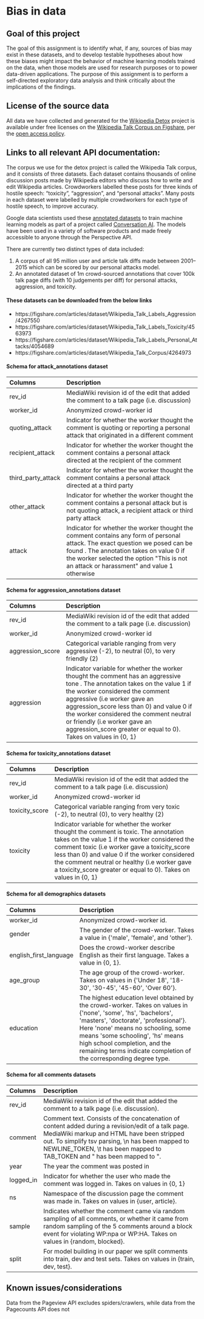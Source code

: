 <h1><strong>Bias in data</strong></h1>

<h2><strong> Goal of this project </strong></h2>
<p>The goal of this assignment is to identify what, if any, sources of bias may exist in these datasets, and to develop testable hypotheses about how these biases might impact the behavior of machine learning models trained on the data, when those models are used for research purposes or to power data-driven applications. The purpose of this assignment is to perform a self-directed exploratory data analysis and think critically about the implications of the findings.</p>

<h2><strong>License of the source data </strong></h2>
<p><p>All data we have collected and generated for the <a href='https://meta.wikimedia.org/wiki/Research:Detox'>Wikipedia Detox</a> project is available under free licenses on the <a href ='https://figshare.com/projects/Wikipedia_Talk/16731'>Wikipedia Talk Corpus on Figshare</a>, per the <a href='https://foundation.wikimedia.org/wiki/Open_access_policy'>open access policy</a>. </p>

<h2><strong>Links to all relevant API documentation:</strong></h2>
<p>The corpus we use for the detox project is called the Wikipedia Talk corpus, and it consists of three datasets. Each dataset contains thousands of online discussion posts made by Wikipedia editors who discuss how to write and edit Wikipedia articles. Crowdworkers labelled these posts for three kinds of hostile speech: “toxicity”, “aggression”, and “personal attacks”. Many posts in each dataset were labelled by multiple crowdworkers for each type of hostile speech, to improve accuracy.</p>

<p>Google data scientists used these <a href='https://figshare.com/projects/Wikipedia_Talk/16731'>annotated datasets</a> to train machine learning models as part of a project called <a href='https://conversationai.github.io/'>Conversation AI</a>. The models have been used in a variety of software products and made freely accessible to anyone through the Perspective API. </p>

<p>There are currently two distinct types of data included:</p>
   <ol><li> A corpus of all 95 million user and article talk diffs made between 2001–2015 which can be scored by our personal attacks model.</li>
   <li> An annotated dataset of 1m crowd-sourced annotations that cover 100k talk page diffs (with 10 judgements per diff) for personal attacks, aggression, and toxicity.</li></ol>
<h4>These datasets can be downloaded from the below links</h4>
<ul><li>https://figshare.com/articles/dataset/Wikipedia_Talk_Labels_Aggression/4267550</li>
<li>https://figshare.com/articles/dataset/Wikipedia_Talk_Labels_Toxicity/4563973</li>
<li>https://figshare.com/articles/dataset/Wikipedia_Talk_Labels_Personal_Attacks/4054689</li>
<li>https://figshare.com/articles/dataset/Wikipedia_Talk_Corpus/4264973</li></ul>


<h4>Schema for attack_annotations dataset</h4>

| Columns        | Description    |
| :------------- | :----------  | 
|rev_id | MediaWiki revision id of the edit that added the comment to a talk page (i.e. discussion)|
|worker_id| Anonymized crowd-worker id|
|quoting_attack| Indicator for whether the worker thought the comment is quoting or reporting a personal attack that originated in a different comment|
|recipient_attack| Indicator for whether the worker thought the comment contains a personal attack directed at the recipient of the comment|
|third_party_attack| Indicator for whether the worker thought the comment contains a personal attack directed at a third party|
|other_attack| Indicator for whether the worker thought the comment contains a personal attack but is not quoting attack, a recipient attack or third party attack|
|attack| Indicator for whether the worker thought the comment contains any form of personal attack. The exact question we posed can be found . The annotation takes on value 0 if the worker selected the option "This is not an attack or harassment" and value 1 otherwise|

<h4>Schema for aggression_annotations dataset</h4>

| Columns        | Description    |
| :------------- | :----------  | 
|rev_id| MediaWiki revision id of the edit that added the comment to a talk page (i.e. discussion)|
|worker_id| Anonymized crowd-worker id|
|aggression_score| Categorical variable ranging from very aggressive (-2), to neutral (0), to very friendly (2)|
|aggression| Indicator variable for whether the worker thought the comment has an aggressive tone . The annotation takes on the value 1 if the worker considered the comment aggressive (i.e worker gave an aggression_score less than 0) and value 0 if the worker considered the comment neutral or friendly (i.e worker gave an aggression_score greater or equal to 0). Takes on values in {0, 1}|

<h4>Schema for toxicity_annotations dataset</h4>

| Columns        | Description    |
| :------------- | :----------  | 
|rev_id| MediaWiki revision id of the edit that added the comment to a talk page (i.e. discussion)|
|worker_id| Anonymized crowd-worker id|
|toxicity_score| Categorical variable ranging from very toxic (-2), to neutral (0), to very healthy (2)|
|toxicity| Indicator variable for whether the worker thought the comment is toxic. The annotation takes on the value 1 if the worker considered the comment toxic (i.e worker gave a toxicity_score less than 0) and value 0 if the worker considered the comment neutral or healthy (i.e worker gave a toxicity_score greater or equal to 0). Takes on values in {0, 1}|

<h4>Schema for all demographics datasets</h4>

| Columns        | Description    |
| :------------- | :----------  | 
|  worker_id | Anonymized crowd-worker id.  | 
| gender   | The gender of the crowd-worker. Takes a value in {'male', 'female', and 'other'}. | 
|  english_first_language | Does the crowd-worker describe English as their first language. Takes a value in {0, 1}. | 
| age_group   | The age group of the crowd-worker. Takes on values in {'Under 18', '18-30', '30-45', '45-60', 'Over 60'}. | 
| education | The highest education level obtained by the crowd-worker. Takes on values in {'none', 'some', 'hs', 'bachelors', 'masters', 'doctorate', 'professional'}. Here 'none' means no schooling, some means 'some schooling', 'hs' means high school completion, and the remaining terms indicate completion of the corresponding degree type. | 

<h4>Schema for all comments datasets</h4>

| Columns        | Description    |
| :------------- | :----------  | 
|  rev_id |  MediaWiki revision id of the edit that added the comment to a talk page (i.e. discussion).  | 
| comment   | Comment text. Consists of the concatenation of content added during a revision/edit of a talk page. MediaWiki markup and HTML have been stripped out. To simplify tsv parsing, \n has been mapped to NEWLINE_TOKEN, \t has been mapped to TAB_TOKEN and " has been mapped to ". | 
|  year | The year the comment was posted in | 
| logged_in   | Indicator for whether the user who made the comment was logged in. Takes on values in {0, 1} | 
| ns | Namespace of the discussion page the comment was made in. Takes on values in {user, article}. | 
|  sample | Indicates whether the comment came via random sampling of all comments, or whether it came from random sampling of the 5 comments around a block event for violating WP:npa or WP:HA. Takes on values in {random, blocked}. | 
| split   | For model building in our paper we split comments into train, dev and test sets. Takes on values in {train, dev, test}.| 

<h2><strong>Known issues/considerations</strong></h2>
<p>Data from the Pageview API excludes spiders/crawlers, while data from the Pagecounts API does not</p>

